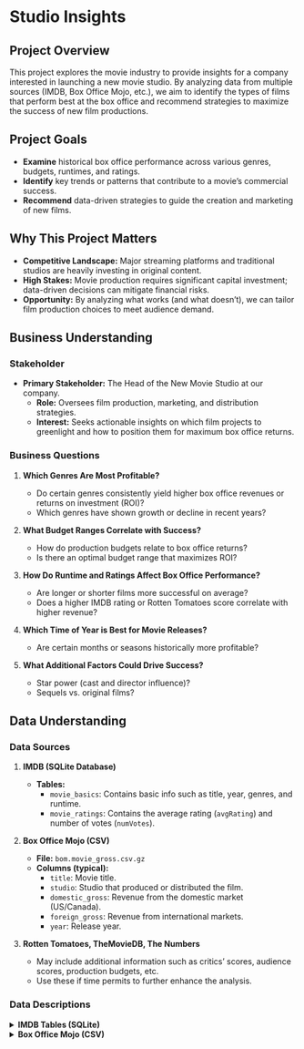 # Studio Insights

## Project Overview
This project explores the movie industry to provide insights for a company interested in launching a new movie studio. By analyzing data from multiple sources (IMDB, Box Office Mojo, etc.), we aim to identify the types of films that perform best at the box office and recommend strategies to maximize the success of new film productions.

## Project Goals
- **Examine** historical box office performance across various genres, budgets, runtimes, and ratings.
- **Identify** key trends or patterns that contribute to a movie’s commercial success.
- **Recommend** data-driven strategies to guide the creation and marketing of new films.

## Why This Project Matters
- **Competitive Landscape:** Major streaming platforms and traditional studios are heavily investing in original content.
- **High Stakes:** Movie production requires significant capital investment; data-driven decisions can mitigate financial risks.
- **Opportunity:** By analyzing what works (and what doesn’t), we can tailor film production choices to meet audience demand.

## Business Understanding

### Stakeholder
- **Primary Stakeholder:** The Head of the New Movie Studio at our company.
  - **Role:** Oversees film production, marketing, and distribution strategies.
  - **Interest:** Seeks actionable insights on which film projects to greenlight and how to position them for maximum box office returns.

### Business Questions
1. **Which Genres Are Most Profitable?**
   - Do certain genres consistently yield higher box office revenues or returns on investment (ROI)?
   - Which genres have shown growth or decline in recent years?

2. **What Budget Ranges Correlate with Success?**
   - How do production budgets relate to box office returns?
   - Is there an optimal budget range that maximizes ROI?

3. **How Do Runtime and Ratings Affect Box Office Performance?**
   - Are longer or shorter films more successful on average?
   - Does a higher IMDB rating or Rotten Tomatoes score correlate with higher revenue?

4. **Which Time of Year is Best for Movie Releases?** 
   - Are certain months or seasons historically more profitable?

5. **What Additional Factors Could Drive Success?**
   - Star power (cast and director influence)?
   - Sequels vs. original films?

## Data Understanding

### Data Sources

1. **IMDB (SQLite Database)**
   - **Tables:**
     - `movie_basics`: Contains basic info such as title, year, genres, and runtime.
     - `movie_ratings`: Contains the average rating (`avgRating`) and number of votes (`numVotes`).
     

2. **Box Office Mojo (CSV)**
   - **File:** `bom.movie_gross.csv.gz`
   - **Columns (typical):**
     - `title`: Movie title.
     - `studio`: Studio that produced or distributed the film.
     - `domestic_gross`: Revenue from the domestic market (US/Canada).
     - `foreign_gross`: Revenue from international markets.
     - `year`: Release year.

3. **Rotten Tomatoes, TheMovieDB, The Numbers**
   - May include additional information such as critics’ scores, audience scores, production budgets, etc.
   - Use these if time permits to further enhance the analysis.

### Data Descriptions

<details>
  <summary><strong>IMDB Tables (SQLite)</strong></summary>

  - **`movie_basics`**
    - `movie_id`: Unique identifier (often `tconst` in IMDB’s original data).
    - `primary_title`: The main title of the movie.
    - `original_title`: Original title if different from the main one.
    - `start_year`: Year the movie was first released or produced.
    - `runtime_minutes`: Length of the movie in minutes.
    - `genres`: One or more genres (e.g., "Action,Comedy").
  
  - **`movie_ratings`**
    - `movie_id`: Matches the `movie_id` in `movie_basics`.
    - `avg_rating`: Average IMDB rating (scale 1–10).
    - `num_votes`: Number of votes that contributed to the `avg_rating`.
  
  - **Other Tables (e.g., `principals`, `directors`, `writers`)**
    - Provide additional details about cast and crew (optional for a basic analysis).
</details>

<details>
  <summary><strong>Box Office Mojo (CSV)</strong></summary>

  - **`bom.movie_gross.csv.gz`**
    - `title`: Movie title.
    - `studio`: Studio that produced or distributed the film.
    - `domestic_gross`: Revenue from the domestic market (US/Canada).
    - `foreign_gross`: Revenue from international markets.
    - `year`: Release year.
   
## Data Limitations
- **Data Gaps:** Some movies may not have complete information (missing budgets, missing foreign gross, etc.).
- **Merge Complexity:** The IMDB database uses unique IDs, while Box Office Mojo uses movie titles. Matching them may require careful joining on title and year.
- **Outliers:** Certain blockbuster films (e.g., *Avengers*) or extremely low-budget films might skew averages.
- **Time Range:** Ensure the years in each dataset overlap; otherwise, you might be comparing different time periods.

## Data Preparation Strategy

### Merging
- **Merge Approach:**  
  - Merge IMDB data with Box Office Mojo on movie title and release year (or using an approximate matching technique if necessary).
  - Alternatively, keep the datasets separate if merging is too challenging or results in a limited subset of data.

### Cleaning
- **Handling Missing Values:**  
  - Remove or impute missing values where appropriate.
- **Data Type Conversion:**  
  - Convert currency columns to numeric types for accurate analysis.
- **Genre Processing:**  
  - Decide whether to split genres into multiple rows for granular analysis or keep them as a single string.

### Feature Engineering 
- **Profit/ROI Calculation:**  
  - Creating a `profit` or `ROI` column if budget data is available.
- **Primary Genre Extraction:**  
  - Extracting the primary genre when multiple genres are listed (e.g., "Action" from "Action,Comedy").

  
